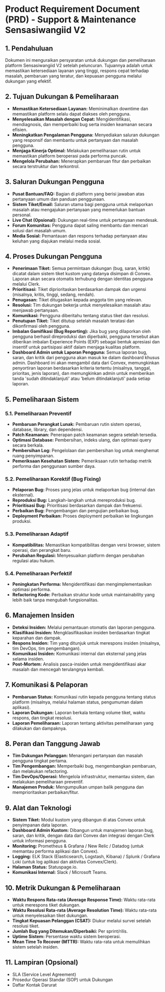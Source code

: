 # Product Requirement Document (PRD) - Support & Maintenance Sensasiwangiid V2

## 1. Pendahuluan

Dokumen ini menguraikan persyaratan untuk dukungan dan pemeliharaan platform Sensasiwangiid V2 setelah peluncuran. Tujuannya adalah untuk memastikan ketersediaan layanan yang tinggi, respons cepat terhadap masalah, pembaruan yang teratur, dan kepuasan pengguna melalui dukungan yang efektif.

## 2. Tujuan Dukungan & Pemeliharaan

- **Memastikan Ketersediaan Layanan:** Meminimalkan downtime dan memastikan platform selalu dapat diakses oleh pengguna.
- **Menyelesaikan Masalah dengan Cepat:** Mengidentifikasi, mendiagnosis, dan memperbaiki bug serta insiden keamanan secara efisien.
- **Meningkatkan Pengalaman Pengguna:** Menyediakan saluran dukungan yang responsif dan membantu untuk pertanyaan dan masalah pengguna.
- **Menjaga Kinerja Optimal:** Melakukan pemeliharaan rutin untuk memastikan platform beroperasi pada performa puncak.
- **Mengelola Perubahan:** Menerapkan pembaruan fitur dan perbaikan secara terstruktur dan terkontrol.

## 3. Saluran Dukungan Pengguna

- **Pusat Bantuan/FAQ:** Bagian di platform yang berisi jawaban atas pertanyaan umum dan panduan penggunaan.
- **Sistem Tiket/Email:** Saluran utama bagi pengguna untuk melaporkan masalah atau mengajukan pertanyaan yang memerlukan bantuan personal.
- **Live Chat (Opsional):** Dukungan real-time untuk pertanyaan mendesak.
- **Forum Komunitas:** Pengguna dapat saling membantu dan mencari solusi dari masalah umum.
- **Media Sosial:** Pemantauan dan respons terhadap pertanyaan atau keluhan yang diajukan melalui media sosial.

## 4. Proses Dukungan Pengguna

- **Penerimaan Tiket:** Semua permintaan dukungan (bug, saran, kritik) dicatat dalam sistem tiket kustom yang datanya disimpan di Convex. Laporan akan secara otomatis terhubung dengan identitas pengguna melalui Clerk.
- **Prioritisasi:** Tiket diprioritaskan berdasarkan dampak dan urgensi (misalnya, kritis, tinggi, sedang, rendah).
- **Penugasan:** Tiket ditugaskan kepada anggota tim yang relevan.
- **Resolusi:** Tim dukungan bekerja untuk menyelesaikan masalah atau menjawab pertanyaan.
- **Komunikasi:** Pengguna diberitahu tentang status tiket dan resolusi.
- **Penutupan Tiket:** Tiket ditutup setelah masalah teratasi dan dikonfirmasi oleh pengguna.
- **Imbalan Gamifikasi (Bug Reporting):** Jika bug yang dilaporkan oleh pengguna berhasil direproduksi dan diperbaiki, pengguna tersebut akan diberikan imbalan Experience Points (EXP) sebagai bentuk apresiasi dan insentif untuk partisipasi aktif dalam menjaga kualitas platform.
- **Dashboard Admin untuk Laporan Pengguna:** Semua laporan bug, saran, dan kritik dari pengguna akan masuk ke dalam dashboard khusus admin. Dashboard ini akan mengambil data dari Convex, memungkinkan penyortiran laporan berdasarkan kriteria tertentu (misalnya, tanggal, prioritas, jenis laporan), dan memungkinkan admin untuk memberikan tanda 'sudah ditindaklanjuti' atau 'belum ditindaklanjuti' pada setiap laporan.

## 5. Pemeliharaan Sistem

### 5.1. Pemeliharaan Preventif

- **Pembaruan Perangkat Lunak:** Pembaruan rutin sistem operasi, database, library, dan dependensi.
- **Patch Keamanan:** Penerapan patch keamanan segera setelah tersedia.
- **Optimasi Database:** Pembersihan, indeks ulang, dan optimasi query secara berkala.
- **Pembersihan Log:** Pengelolaan dan pembersihan log untuk menghemat ruang penyimpanan.
- **Pemeriksaan Kesehatan Sistem:** Pemeriksaan rutin terhadap metrik performa dan penggunaan sumber daya.

### 5.2. Pemeliharaan Korektif (Bug Fixing)

- **Pelaporan Bug:** Proses yang jelas untuk melaporkan bug (internal dan eksternal).
- **Reproduksi Bug:** Langkah-langkah untuk mereproduksi bug.
- **Prioritisasi Bug:** Prioritisasi berdasarkan dampak dan frekuensi.
- **Perbaikan Bug:** Pengembangan dan pengujian perbaikan bug.
- **Deployment Perbaikan:** Proses deployment perbaikan ke lingkungan produksi.

### 5.3. Pemeliharaan Adaptif

- **Kompatibilitas:** Memastikan kompatibilitas dengan versi browser, sistem operasi, dan perangkat baru.
- **Perubahan Regulasi:** Menyesuaikan platform dengan perubahan regulasi atau hukum.

### 5.4. Pemeliharaan Perfektif

- **Peningkatan Performa:** Mengidentifikasi dan mengimplementasikan optimasi performa.
- **Refactoring Kode:** Perbaikan struktur kode untuk maintainability yang lebih baik tanpa mengubah fungsionalitas.

## 6. Manajemen Insiden

- **Deteksi Insiden:** Melalui pemantauan otomatis dan laporan pengguna.
- **Klasifikasi Insiden:** Mengklasifikasikan insiden berdasarkan tingkat keparahan dan dampak.
- **Respons Insiden:** Tim yang ditunjuk untuk merespons insiden (misalnya, tim DevOps, tim pengembangan).
- **Komunikasi Insiden:** Komunikasi internal dan eksternal yang jelas selama insiden.
- **Post-Mortem:** Analisis pasca-insiden untuk mengidentifikasi akar masalah dan mencegah terulangnya kembali.

## 7. Komunikasi & Pelaporan

- **Pembaruan Status:** Komunikasi rutin kepada pengguna tentang status platform (misalnya, melalui halaman status, pengumuman dalam aplikasi).
- **Laporan Dukungan:** Laporan berkala tentang volume tiket, waktu respons, dan tingkat resolusi.
- **Laporan Pemeliharaan:** Laporan tentang aktivitas pemeliharaan yang dilakukan dan dampaknya.

## 8. Peran dan Tanggung Jawab

- **Tim Dukungan Pelanggan:** Menangani pertanyaan dan masalah pengguna tingkat pertama.
- **Tim Pengembangan:** Memperbaiki bug, mengembangkan pembaruan, dan melakukan refactoring.
- **Tim DevOps/Operasi:** Mengelola infrastruktur, memantau sistem, dan melakukan pemeliharaan preventif.
- **Manajemen Produk:** Mengumpulkan umpan balik pengguna dan memprioritaskan perbaikan/fitur.

## 9. Alat dan Teknologi

- **Sistem Tiket:** Modul kustom yang dibangun di atas Convex untuk penyimpanan data laporan.
- **Dashboard Admin Kustom:** Dibangun untuk manajemen laporan bug, saran, dan kritik, dengan data dari Convex dan integrasi dengan Clerk untuk informasi pengguna.
- **Monitoring:** Prometheus & Grafana / New Relic / Datadog (untuk memantau performa aplikasi dan Convex).
- **Logging:** ELK Stack (Elasticsearch, Logstash, Kibana) / Splunk / Grafana Loki (untuk log aplikasi dan aktivitas Convex/Clerk).
- **Halaman Status:** Statuspage.io.
- **Komunikasi Internal:** Slack / Microsoft Teams.

## 10. Metrik Dukungan & Pemeliharaan

- **Waktu Respons Rata-rata (Average Response Time):** Waktu rata-rata untuk merespons tiket dukungan.
- **Waktu Resolusi Rata-rata (Average Resolution Time):** Waktu rata-rata untuk menyelesaikan tiket dukungan.
- **Tingkat Kepuasan Pelanggan (CSAT):** Diukur melalui survei setelah resolusi tiket.
- **Jumlah Bug yang Ditemukan/Diperbaiki:** Per sprint/rilis.
- **Uptime Sistem:** Persentase waktu sistem beroperasi.
- **Mean Time To Recover (MTTR):** Waktu rata-rata untuk memulihkan sistem setelah insiden.

## 11. Lampiran (Opsional)

- SLA (Service Level Agreement)
- Prosedur Operasi Standar (SOP) untuk Dukungan
- Daftar Kontak Darurat
